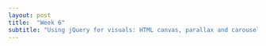 ```yaml
---
layout: post
title:  "Week 6"
subtitle: "Using jQuery for visuals: HTML canvas, parallax and carousel effects"
---
```

<div id = "week6" class="anchor">

</div>